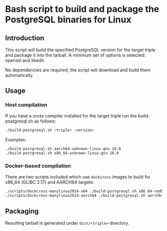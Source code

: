 # Bash script to build and package the PostgreSQL binaries for Linux

## Introduction

This script will build the specified PostgreSQL version for the target triple and package it
 into the tarball. A minimum set of options is selected: openssl and libedit.

 No dependencies are required; the script will download and build them automatically.

## Usage

### Host compilation

If you have a cross compiler installed for the target triple run the build-postgresql.sh as follows:

```bash
./build-postgresql.sh <triple> <version>
```

Examples:

```bash
./build-postgresql.sh aarch64-unknown-linux-gnu 16.0
./build-postgresql.sh x86_64-unknown-linux-gnu 16.0
```

### Docker-based compilation

There are two scripts included which use `dockcross` images to build for x86_64 (GLIBC 2.17) and AARCH64 targets:

```bash
./scripts/dockcross-manylinux2014-x64 ./build-postgresql.sh x86_64-redhat-linux-gnu 16.0
./scripts/dockcross-manylinux2014-aarch64 ./build-postgresql.sh aarch64-unknown-linux-gnu 16.0
```

## Packaging

Resulting tarball is generated under `dist/<triple>` directory.
